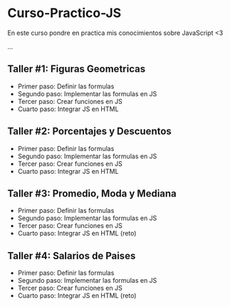 # Curso-Practico-JS
En este curso pondre en practica mis conocimientos sobre JavaScript &lt;3


...


## Taller #1: Figuras Geometricas

- Primer paso: Definir las formulas
- Segundo paso: Implementar las formulas en JS
- Tercer paso: Crear funciones en JS
- Cuarto paso: Integrar JS en HTML

## Taller #2: Porcentajes y Descuentos

- Primer paso: Definir las formulas
- Segundo paso: Implementar las formulas en JS
- Tercer paso: Crear funciones en JS
- Cuarto paso: Integrar JS en HTML

## Taller #3: Promedio, Moda y Mediana

- Primer paso: Definir las formulas
- Segundo paso: Implementar las formulas en JS
- Tercer paso: Crear funciones en JS
- Cuarto paso: Integrar JS en HTML (reto)

## Taller #4: Salarios de Paises

- Primer paso: Definir las formulas
- Segundo paso: Implementar las formulas en JS
- Tercer paso: Crear funciones en JS
- Cuarto paso: Integrar JS en HTML (reto)